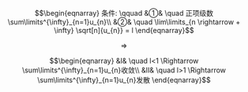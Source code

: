 $$\begin{eqnarray}
条件: \qquad 
&①& \quad 正项级数\sum\limits^{\infty}_{n=1}u_{n}\\
&②& \quad \lim\limits_{n \rightarrow + \infty} \sqrt[n]{u_{n}} = l 
\end{eqnarray}$$

$$\Rightarrow$$

$$\begin{eqnarray}
&Ⅰ& \quad l<1 \Rightarrow \sum\limits^{\infty}_{n=1}u_{n}收敛\\
&Ⅱ& \quad l>1 \Rightarrow \sum\limits^{\infty}_{n=1}u_{n}发散
\end{eqnarray}$$